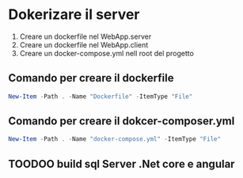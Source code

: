 # Dokerizare il server 
1) Creare un dockerfile nel WebApp.server
2) Creare un dockerfile nel WebApp.client
3) Creare un docker-compose.yml nell root del progetto
## Comando per creare il dockerfile
```powershell
New-Item -Path . -Name "Dockerfile" -ItemType "File"
```
## Comando per creare il dokcer-composer.yml
```powershell
New-Item -Path . -Name "docker-compose.yml" -ItemType "File"
```


## TOODOO build sql Server .Net core e angular

